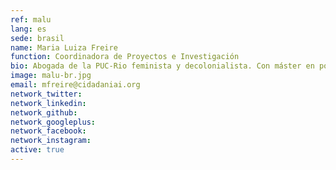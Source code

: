 ```yaml
---
ref: malu
lang: es
sede: brasil
name: Maria Luiza Freire
function: Coordinadora de Proyectos e Investigación
bio: Abogada de la PUC-Rio feminista y decolonialista. Con máster en políticas públicas y planeamento urbano latinoamericano en la IPPUR / UFRJ.
image: malu-br.jpg
email: mfreire@cidadaniai.org
network_twitter:
network_linkedin:
network_github:
network_googleplus:
network_facebook:
network_instagram:
active: true
---
```

